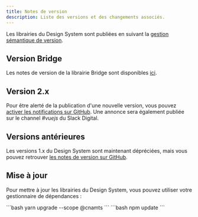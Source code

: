 ```yaml
---
title: Notes de version
description: Liste des versions et des changements associés.
---
```


Les librairies du Design System sont publiées en suivant la [gestion sémantique de version](https://semver.org/lang/fr/).<br>

## Version Bridge

Les notes de version de la librairie Bridge sont disponibles <a href="https://github.com/assurance-maladie-digital/design-system/blob/v2-bridge/packages/synapse-bridge/CHANGELOG.md" target="_blank">ici</a>.

## Version 2.x

<doc-release-notes class="mt-2 mt-mb-4 mb-4"></doc-release-notes>

<doc-alert type="info">

Pour être alerté de la publication d'une nouvelle version, vous pouvez [activer les notifications sur GitHub](https://docs.github.com/en/account-and-profile/managing-subscriptions-and-notifications-on-github/setting-up-notifications/configuring-notifications). Une annonce sera également publiée sur le channel *#vuejs* du Slack Digital.

</doc-alert>

## Versions antérieures

Les versions 1.x du Design System sont maintenant dépréciées, mais vous pouvez retrouver [les notes de version sur GitHub](https://github.com/assurance-maladie-digital/vue-dot/releases).

## Mise à jour

Pour mettre à jour les librairies du Design System, vous pouvez utiliser votre gestionnaire de dépendances :

<doc-tabs code>
<doc-tab-item label="Yarn">
```bash
yarn upgrade --scope @cnamts
```
</doc-tab-item>

<doc-tab-item label="npm">
```bash
npm update
```
</doc-tab-item>
</doc-tabs>
